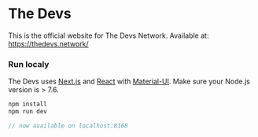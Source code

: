 # The Devs

This is the official website for The Devs Network. Available at: https://thedevs.network/

### Run localy

The Devs uses [Next.js](https://github.com/zeit/next.js/tree/v3-beta) and [React](https://facebook.github.io/react/) with [Material-UI](https://github.com/callemall/material-ui). Make sure your Node.js version is > 7.6.

```javascript
npm install
npm run dev

// now available on localhost:8168
```
